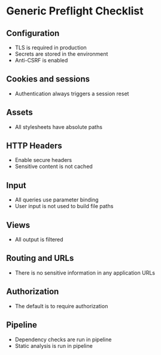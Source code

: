 # Generic Preflight Checklist

## Configuration

* TLS is required in production
* Secrets are stored in the environment
* Anti-CSRF is enabled

## Cookies and sessions

* Authentication always triggers a session reset

## Assets

* All stylesheets have absolute paths

## HTTP Headers

* Enable secure headers
* Sensitive content is not cached

## Input

* All queries use parameter binding
* User input is not used to build file paths

## Views

* All output is filtered

## Routing and URLs

* There is no sensitive information in any application URLs

## Authorization

* The default is to require authorization

## Pipeline

* Dependency checks are run in pipeline
* Static analysis is run in pipeline
